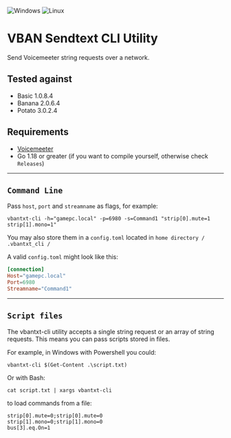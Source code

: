 ![Windows](https://img.shields.io/badge/Windows-0078D6?style=for-the-badge&logo=windows&logoColor=white)
![Linux](https://img.shields.io/badge/Linux-FCC624?style=for-the-badge&logo=linux&logoColor=black)

# VBAN Sendtext CLI Utility

Send Voicemeeter string requests over a network.

## Tested against

-   Basic 1.0.8.4
-   Banana 2.0.6.4
-   Potato 3.0.2.4

## Requirements

-   [Voicemeeter](https://voicemeeter.com/)
-   Go 1.18 or greater (if you want to compile yourself, otherwise check `Releases`)

---

## `Command Line`

Pass `host`, `port` and `streamname` as flags, for example:

```
vbantxt-cli -h="gamepc.local" -p=6980 -s=Command1 "strip[0].mute=1 strip[1].mono=1"
```

You may also store them in a `config.toml` located in `home directory / .vbantxt_cli /`

A valid `config.toml` might look like this:

```toml
[connection]
Host="gamepc.local"
Port=6980
Streamname="Command1"
```

---

## `Script files`

The vbantxt-cli utility accepts a single string request or an array of string requests. This means you can pass scripts stored in files.

For example, in Windows with Powershell you could:

`vbantxt-cli $(Get-Content .\script.txt)`

Or with Bash:

`cat script.txt | xargs vbantxt-cli`

to load commands from a file:

```
strip[0].mute=0;strip[0].mute=0
strip[1].mono=0;strip[1].mono=0
bus[3].eq.On=1
```
